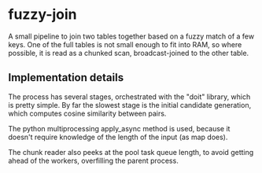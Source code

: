 # fuzzy-join

A small pipeline to join two tables together based on a fuzzy match
of a few keys.  One of the full tables is not small enough to fit into RAM,
so where possible, it is read as a chunked scan, broadcast-joined to the
other table.

## Implementation details

The process has several stages, orchestrated with the "doit" library,
which is pretty simple.  By far the slowest stage is the initial candidate
generation, which computes cosine similarity between pairs.

The python multiprocessing apply\_async method is used,
because it doesn't require knowledge of the length of the input (as map does).

The chunk reader also peeks at the pool task queue length, to avoid getting
ahead of the workers, overfilling the parent process.
